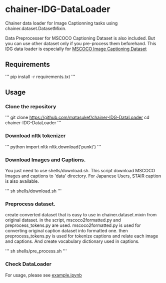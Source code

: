 # chainer-IDG-DataLoader
Chainer data loader for Image Captionning tasks using chainer.dataset.DatasetMixin.

Data Preprocesser for MSCOCO Captioning Dataset is also included.
But you can use other dataset only if you pre-process them beforehand.
This IDG data loader is especially for [MSCOCO Image Captioning Dataset](http://cocodataset.org/#download)

## Requirements
'''
pip install -r requirements.txt
'''

## Usage

### Clone the repository
'''
git clone https://github.com/matasukef/chainer-IDG-DataLoader
cd chainer-IDG-DataLoader
'''

### Download nltk tokenizer
'''
python
import nltk
nltk.download('punkt')
'''

### Download Images and Captions.
You just need to use shells/download.sh.
This script download MSCOCO Images and captions to 'data' directory.
For Japanese Users, STAIR caption is also available.

'''
sh shells/download.sh
'''

### Preprocess dataset.
create converted dataset that is easy to use in chainer.dataset.mixin from original dataset.
in the script, mscoco2formatted.py and preprocess_tokens.py are used.
mscoco2formatted.py is used for converting original caption dataset into formatted one.
then preprocess_tokens.py is used for tokenize captions and relate each image and captions.
And create vocabulary dictionary used in captions.

'''
sh shells/pre_process.sh
'''

### Check DataLoader
For usage, please see [example.ipynb]()

